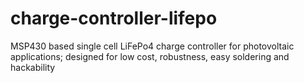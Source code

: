 charge-controller-lifepo
========================

MSP430 based single cell LiFePo4 charge controller for photovoltaic applications; designed for low cost, robustness, easy soldering and hackability